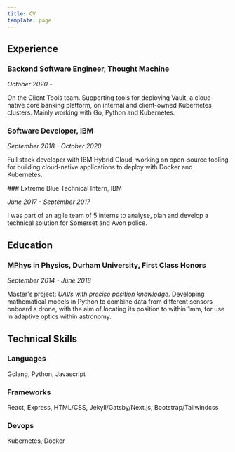 ```yaml
---
title: CV
template: page
---
```


## Experience

### Backend Software Engineer, Thought Machine

*October 2020 -*

On the Client Tools team. Supporting tools for deploying Vault, a cloud-native core banking platform, on internal and client-owned Kubernetes clusters.
Mainly working with Go, Python and Kubernetes.

<!-- - Building and supporting the Node.js containers which are deployed into a user's cluster.
- Developing React UI components to visualise micro-service performance.
- Implementing a Golang CLI as an interface to the product.
- Using Test Driven Development with Mocha, Jest and Go testing libraries to deliver features across the products. -->

### Software Developer, IBM

*September 2018 - October 2020*

Full stack developer with IBM Hybrid Cloud, working on open-source tooling for building cloud-native applications to deploy with Docker and Kubernetes.

<!-- - Building and supporting the Node.js containers which are deployed into a user's cluster.
- Developing React UI components to visualise micro-service performance.
- Implementing a Golang CLI as an interface to the product.
- Using Test Driven Development with Mocha, Jest and Go testing libraries to deliver features across the products. -->

### Extreme Blue Technical Intern, IBM

*June 2017 - September 2017*

I was part of an agile team of 5 interns to analyse, plan and develop a technical solution for Somerset and Avon police.

<!--
- Using IBM Watson APIs to classify police evidence submitted through our Android mobile app into a Cloudant NoSQL database, displayed through a web-app for an analyst.
- Presenting our system to the UK IBM Chief Executive, the Chief of the police constabulary, and at the Extreme Blue European expo in Paris. -->

<!-- #### Previous Experiences

- NCS Program Leader, The Challenge
  > June 2018 - August 2018
- STEM Insight-Program Intern, Teach First
  > March 2017 - April 2017 -->

## Education

### MPhys in Physics, Durham University, First Class Honors

*September 2014 - June 2018*

Master's project: *UAVs with precise position knowledge*.
Developing mathematical models in Python to combine data from different sensors onboard a drone, with the aim of locating its position to within 1mm, for use in adaptive optics within astronomy.

## Technical Skills

### Languages

Golang, Python, Javascript

### Frameworks

React, Express, HTML/CSS, Jekyll/Gatsby/Next.js, Bootstrap/Tailwindcss

### Devops

Kubernetes, Docker
